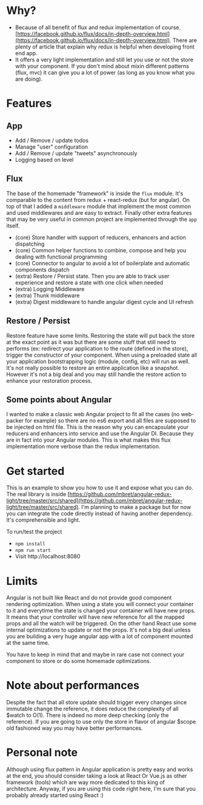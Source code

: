 # Why?
- Because of all benefit of flux and redux implementation of course. [https://facebook.github.io/flux/docs/in-depth-overview.html](https://facebook.github.io/flux/docs/in-depth-overview.html).
There are plenty of article that explain why redux is helpful when developing front end app.
- It offers a very light implementation and still let you use or not the store with your component.
If you don't mind about mixin different patterns (flux, mvc) it can give you a lot of power (as long as you know 
what you are doing).

# Features
## App
- Add / Remove / update todos
- Manage "user" configuration
- Add / Remove / update "tweets" asynchronously
- Logging based on level

## Flux 
The base of the homemade "framework" is inside the `flux` module. It's comparable to the content 
from redux + react-redux (but for angular). On top of that I added a `middleware` module that implement the most
common and used middlewares and are easy to extract. Finally other extra features that may be very useful in common project
are implemented through the `app` itself.
- (core) Store handler with support of reducers, enhancers and action dispatching
- (core) Common helper functions to combine, compose and help you dealing with functional programming
- (core) Connector to angular to avoid a lot of boilerplate and automatic components dispatch
- (extra) Restore / Persist state. Then you are able to track user experience and restore a state with one click
when needed
- (extra) Logging Middleware
- (extra) Thunk middleware
- (extra) Digest middleware to handle angular digest cycle and UI refresh

## Restore / Persist
Restore feature have some limits. Restoring the state will put back the store at the exact point as it was but there
are some stuff that still need to performs (ex: redirect your application to the route (defined in the store), trigger the constructor 
of your component. When using a preloaded state all your application bootstrapping logic (module, config, etc) will run as well.
It's not really possible to restore an entire application like a snapshot. However it's not a big deal and you may still
handle the restore action to enhance your restoration process.

## Some points about Angular
I wanted to make a classic web Angular project to fit all the cases (no web-packer for example) so there are
no es6 export and all files are supposed to be injected on html file.
This is the reason why you can encapsulate your reducers and enhancers into service and use the
Angular DI. Because they are in fact into your Angular modules. This is what makes this flux implementation more
verbose than the redux implementation.

# Get started
This is an example to show you how to use it and expose what you can do. The real library is inside [https://github.com/mbret/angular-redux-light/tree/master/src/shared](https://github.com/mbret/angular-redux-light/tree/master/src/shared). 
I'm planning to make a package but for now you can integrate the code directly instead of having another dependency. It's comprehensible and light. 

To run/test the project
- `npm install`
- `npm run start`
- Visit http://localhost:8080

# Limits
Angular is not built like React and do not provide good component rendering optimization. When using a state
you will connect your container to it and everytime the state is changed your container will have new
props. It means that your controller will have new reference for all the mapped props and all the watch 
will be triggered. On the other hand React use some internal optimizations to update or not the props.
It's not a big deal unless you are building a very huge angular app with a lot of component mounted at the same
time.

You have to keep in mind that and maybe in rare case not connect your component to store or do some homemade 
optimizations.

# Note about performances
Despite the fact that all store update should trigger every changes since immutable change the reference, it does
reduce the complexity of all $watch to O(1). There is indeed no more deep checking (only the reference). 
If you are going to use only the store in flavor of angular $scope old fashioned way you may have better performances.

# Personal note
Although using flux pattern in Angular application is pretty easy and works at the end, you should consider taking a look at React Or Vue.js as
other framework (tools) which are way more dedicated to this king of architecture. Anyway, if you are using this code right here, I'm
sure that you probably already started using React :)